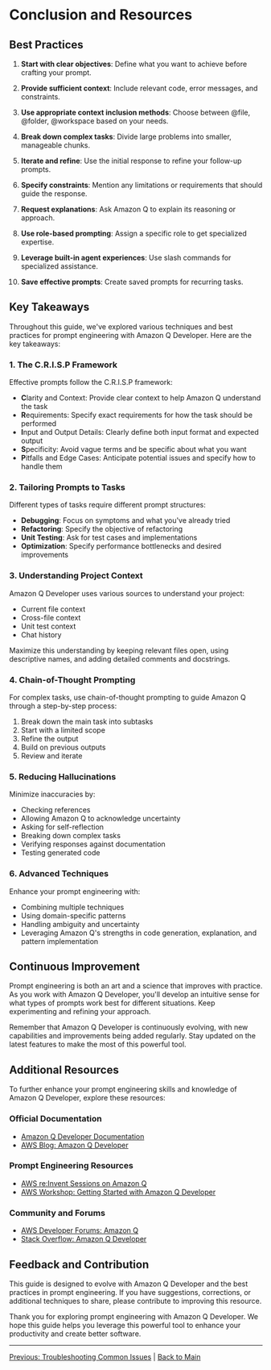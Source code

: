 # Conclusion and Resources

## Best Practices

1. **Start with clear objectives**: Define what you want to achieve before crafting your prompt.

2. **Provide sufficient context**: Include relevant code, error messages, and constraints.

3. **Use appropriate context inclusion methods**: Choose between @file, @folder, @workspace based on your needs.

4. **Break down complex tasks**: Divide large problems into smaller, manageable chunks.

5. **Iterate and refine**: Use the initial response to refine your follow-up prompts.

6. **Specify constraints**: Mention any limitations or requirements that should guide the response.

7. **Request explanations**: Ask Amazon Q to explain its reasoning or approach.

8. **Use role-based prompting**: Assign a specific role to get specialized expertise.

9. **Leverage built-in agent experiences**: Use slash commands for specialized assistance.

10. **Save effective prompts**: Create saved prompts for recurring tasks.

## Key Takeaways

Throughout this guide, we've explored various techniques and best practices for prompt engineering with Amazon Q Developer. Here are the key takeaways:

### 1. The C.R.I.S.P Framework

Effective prompts follow the C.R.I.S.P framework:
- **C**larity and Context: Provide clear context to help Amazon Q understand the task
- **R**equirements: Specify exact requirements for how the task should be performed
- **I**nput and Output Details: Clearly define both input format and expected output
- **S**pecificity: Avoid vague terms and be specific about what you want
- **P**itfalls and Edge Cases: Anticipate potential issues and specify how to handle them

### 2. Tailoring Prompts to Tasks

Different types of tasks require different prompt structures:
- **Debugging**: Focus on symptoms and what you've already tried
- **Refactoring**: Specify the objective of refactoring
- **Unit Testing**: Ask for test cases and implementations
- **Optimization**: Specify performance bottlenecks and desired improvements

### 3. Understanding Project Context

Amazon Q Developer uses various sources to understand your project:
- Current file context
- Cross-file context
- Unit test context
- Chat history

Maximize this understanding by keeping relevant files open, using descriptive names, and adding detailed comments and docstrings.

### 4. Chain-of-Thought Prompting

For complex tasks, use chain-of-thought prompting to guide Amazon Q through a step-by-step process:
1. Break down the main task into subtasks
2. Start with a limited scope
3. Refine the output
4. Build on previous outputs
5. Review and iterate

### 5. Reducing Hallucinations

Minimize inaccuracies by:
- Checking references
- Allowing Amazon Q to acknowledge uncertainty
- Asking for self-reflection
- Breaking down complex tasks
- Verifying responses against documentation
- Testing generated code

### 6. Advanced Techniques

Enhance your prompt engineering with:
- Combining multiple techniques
- Using domain-specific patterns
- Handling ambiguity and uncertainty
- Leveraging Amazon Q's strengths in code generation, explanation, and pattern implementation

## Continuous Improvement

Prompt engineering is both an art and a science that improves with practice. As you work with Amazon Q Developer, you'll develop an intuitive sense for what types of prompts work best for different situations. Keep experimenting and refining your approach.

Remember that Amazon Q Developer is continuously evolving, with new capabilities and improvements being added regularly. Stay updated on the latest features to make the most of this powerful tool.

## Additional Resources

To further enhance your prompt engineering skills and knowledge of Amazon Q Developer, explore these resources:

### Official Documentation

- [Amazon Q Developer Documentation](https://docs.aws.amazon.com/amazonq/latest/qdeveloper-ug/what-is-amazon-q-developer.html)
- [AWS Blog: Amazon Q Developer](https://aws.amazon.com/blogs/aws/amazon-q-developer/)

### Prompt Engineering Resources

- [AWS re:Invent Sessions on Amazon Q](https://www.youtube.com/results?search_query=aws+reinvent+amazon+q+developer)
- [AWS Workshop: Getting Started with Amazon Q Developer](https://catalog.workshops.aws/amazon-q-developer/en-US)

### Community and Forums

- [AWS Developer Forums: Amazon Q](https://forums.aws.amazon.com/)
- [Stack Overflow: Amazon Q Developer](https://stackoverflow.com/questions/tagged/amazon-q)

## Feedback and Contribution

This guide is designed to evolve with Amazon Q Developer and the best practices in prompt engineering. If you have suggestions, corrections, or additional techniques to share, please contribute to improving this resource.

Thank you for exploring prompt engineering with Amazon Q Developer. We hope this guide helps you leverage this powerful tool to enhance your productivity and create better software.

---

[Previous: Troubleshooting Common Issues](09-troubleshooting-common-issues.md) | [Back to Main](./README.md)
